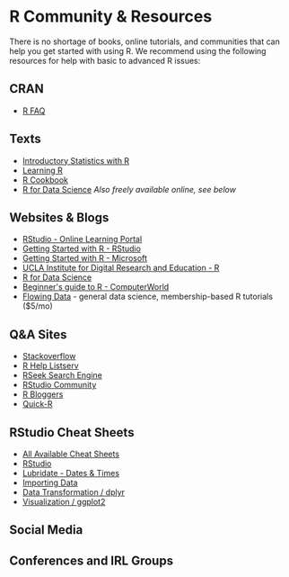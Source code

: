 R Community & Resources
================

There is no shortage of books, online tutorials, and communities that can help you get started with using R. We recommend using the following resources for help with basic to advanced R issues:

CRAN
----

-   [R FAQ](https://cran.r-project.org/faqs.html)

Texts
-----

-   [Introductory Statistics with R](https://www.amazon.com/gp/product/0387790535)
-   [Learning R](http://shop.oreilly.com/product/0636920028352.do)
-   [R Cookbook](http://shop.oreilly.com/product/9780596809164.do)
-   [R for Data Science](http://shop.oreilly.com/product/0636920034407.do) *Also freely available online, see below*

Websites & Blogs
----------------

-   [RStudio - Online Learning Portal](https://www.rstudio.com/online-learning/)
-   [Getting Started with R - RStudio](https://support.rstudio.com/hc/en-us/articles/201141096-Getting-Started-with-R)
-   [Getting Started with R - Microsoft](https://mran.microsoft.com/documents/getting-started/)
-   [UCLA Institute for Digital Research and Education - R](https://stats.idre.ucla.edu/r/)
-   [R for Data Science](http://r4ds.had.co.nz/)
-   [Beginner's guide to R - ComputerWorld](http://www.computerworld.com/article/2497143/business-intelligence/business-intelligence-beginner-s-guide-to-r-introduction.html)
-   [Flowing Data](http://flowingdata.com/) - general data science, membership-based R tutorials ($5/mo)

Q&A Sites
---------

-   [Stackoverflow](http://stackoverflow.com/questions/tagged/r)
-   [R Help Listserv](https://stat.ethz.ch/mailman/listinfo/r-help)
-   [RSeek Search Engine](http://rseek.org/)
-   [RStudio Community](https://community.rstudio.com/)
-   [R Bloggers](https://www.r-bloggers.com/)
-   [Quick-R](http://www.statmethods.net/index.html)

RStudio Cheat Sheets
--------------------

-   [All Available Cheat Sheets](https://www.rstudio.com/resources/cheatsheets/)
-   [RStudio](https://github.com/rstudio/cheatsheets/raw/master/rstudio-ide.pdf)
-   [Lubridate - Dates & Times](https://github.com/rstudio/cheatsheets/raw/master/lubridate.pdf)
-   [Importing Data](https://github.com/rstudio/cheatsheets/raw/master/data-import.pdf)
-   [Data Transformation / dplyr](https://github.com/rstudio/cheatsheets/raw/master/data-transformation.pdf)
-   [Visualization / ggplot2](https://github.com/rstudio/cheatsheets/raw/master/data-visualization-2.1.pdf)

Social Media
------------

Conferences and IRL Groups
--------------------------

